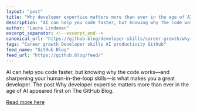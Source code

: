 ```yaml
---
layout: "post"
title: "Why developer expertise matters more than ever in the age of AI"
description: "AI can help you code faster, but knowing why the code works—and sharpening your human-in-the-loop sk..."
author: "Laura Lindeman"
excerpt_separator: <!--excerpt_end-->
canonical_url: "https://github.blog/developer-skills/career-growth/why-developer-expertise-matters-more-than-ever-in-the-age-of-ai/"
tags: "Career growth Developer skills AI productivity GitHub"
feed_name: "GitHub Blog"
feed_url: "https://github.blog/feed/"
---
```


AI can help you code faster, but knowing why the code works—and sharpening your human-in-the-loop skills—is what makes you a great developer.<!--excerpt_end-->
The post Why developer expertise matters more than ever in the age of AI appeared first on The GitHub Blog.

[Read more here](https://github.blog/developer-skills/career-growth/why-developer-expertise-matters-more-than-ever-in-the-age-of-ai/)
